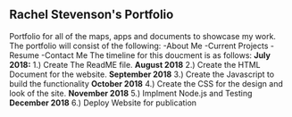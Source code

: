 ## Rachel Stevenson's Portfolio 
Portfolio for all of the maps, apps and documents to showcase my work. 
The portfolio will consist of the following: 
  -About Me 
  -Current Projects 
  -Resume 
  -Contact Me 
 The timeline for this doucment is as follows: 
 **July 2018:** 
 1.) Create The ReadME file. 
 **August 2018**
 2.) Create the HTML Document for the website. 
 **September 2018**
 3.) Create the Javascript to build the functionality 
 **October 2018** 
 4.) Create the CSS for the design and look of the site. 
 **November 2018** 
 5.) Implment Node.js and Testing 
 **December 2018** 
 6.) Deploy Website for publication 
 
